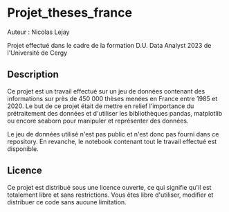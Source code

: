 # Projet_theses_france

Auteur : Nicolas Lejay

Projet effectué dans le cadre de la formation D.U. Data Analyst 2023 de l'Université de Cergy

## Description

Ce projet est un travail effectué sur un jeu de données contenant des informations sur près de 450 000 thèses menées en France entre 1985 et 2020. Le but de ce projet était de mettre en relief l'importance du prétraitement des données et d'utiliser les bibliothèques pandas, matplotlib ou encore seaborn pour manipuler et représenter des données.

Le jeu de données utilisé n'est pas public et n'est donc pas fourni dans ce repository. En revanche, le notebook contenant tout le travail effectué est disponible.

## Licence

Ce projet est distribué sous une licence ouverte, ce qui signifie qu'il est totalement libre et sans restrictions. Vous êtes libre d'utiliser, modifier et distribuer ce code sans aucune limitation.